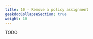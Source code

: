 ```yaml
---
title: 10 - Remove a policy assignment
geekdocCollapseSection: true
weight: 10
---
```


TODO
